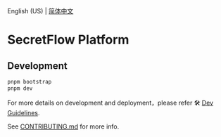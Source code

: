 English (US) | [简体中文](README.zh-Hans.md)

# SecretFlow Platform

## Development

```bash
pnpm bootstrap
pnpm dev
```

For more details on development and deployment，please refer 🛠
[Dev Guidelines](https://secretflow.github.io/secretpad-frontend/dev-doc).

See [CONTRIBUTING.md](CONTRIBUTING.md) for more info.

